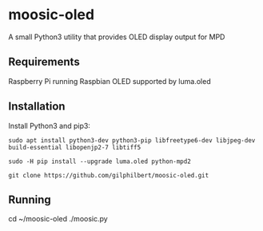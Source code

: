 # moosic-oled
A small Python3 utility that provides OLED display output for MPD

## Requirements
Raspberry Pi running Raspbian
OLED supported by luma.oled

## Installation
Install Python3 and pip3:
```
sudo apt install python3-dev python3-pip libfreetype6-dev libjpeg-dev build-essential libopenjp2-7 libtiff5

sudo -H pip install --upgrade luma.oled python-mpd2

git clone https://github.com/gilphilbert/moosic-oled.git
```

## Running
cd ~/moosic-oled
./moosic.py
